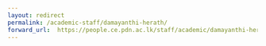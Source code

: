 ```yaml
---
layout: redirect
permalink: /academic-staff/damayanthi-herath/
forward_url:  https://people.ce.pdn.ac.lk/staff/academic/damayanthi-herath/
---
```

